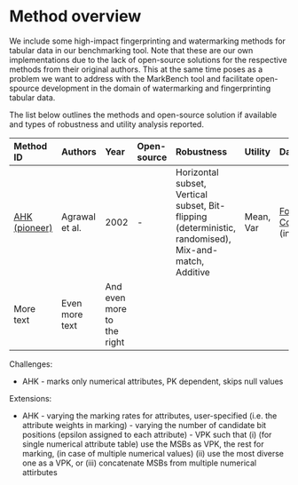 # Method overview
We include some high-impact fingerprinting and watermarking methods for tabular data in our benchmarking tool. 
Note that these are our own implementations due to the lack of open-source solutions for the respective methods from their original authors.
This at the same time poses as a problem we want to address with the MarkBench tool and facilitate open-spource development in the domain of watermarking and fingerprinting tabular data.

The list below outlines the methods and open-source solution if available and types of robustness and utility analysis reported.

| Method ID | Authors | Year | Open-source | Robustness | Utility | Dataset(s) |
| :-------- | :-----  | :--- | :---------- | :--------- | :------ | :--------- |
| [AHK (pioneer)](https://courses.cs.washington.edu/courses/cse590q/03au/watermarking_vldbj.pdf) | Agrawal et al. | 2002 | - | Horizontal subset, Vertical subset, Bit-flipping (deterministic, randomised), Mix-and-match, Additive | Mean, Var | [Forest CoverType](kdd.ics.uci.edu/databases/covertype/covertype.html) (int) |
| More text    | Even more text   | And even more to the right |  |

Challenges:
- AHK - marks only numerical attributes, PK dependent, skips null values

Extensions:
- AHK - varying the marking rates for attributes, user-specified (i.e. the attribute weights in marking)
      - varying the number of candidate bit positions (epsilon assigned to each attribute)
      - VPK such that (i) (for single numerical attribute table) use the MSBs as VPK, the rest for marking, (in case of multiple numerical values) (ii) use the most diverse one as a VPK, or (iii) concatenate MSBs from multiple numerical attirbutes
